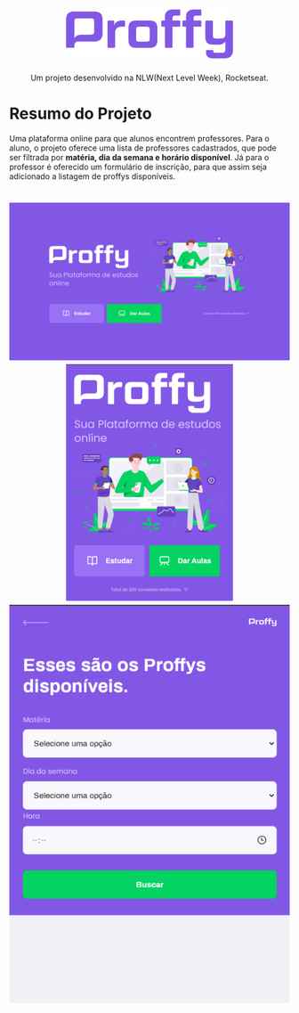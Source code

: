 <h1 align="center">
  <img src="./images/Proffy.png" width="300" />
</h1>

<p align="center">
  Um projeto desenvolvido na NLW(Next Level Week), Rocketseat.
</p>

# Resumo do Projeto

Uma plataforma online para que alunos encontrem professores. Para o aluno, o projeto oferece uma lista de professores cadastrados, que pode ser filtrada por **matéria, dia da semana e horário disponível**. Já para o professor é oferecido um formulário de inscrição, para que assim seja adicionado a listagem de proffys disponíveis.

<h1 align="center">
  <img src="./images/home.png" width="600" padding-left="" />
  <img src="./images/home2.png" width="300" padding-left="20"/>
  <img src="./images/listagem.png" width=""/>
</h1>

